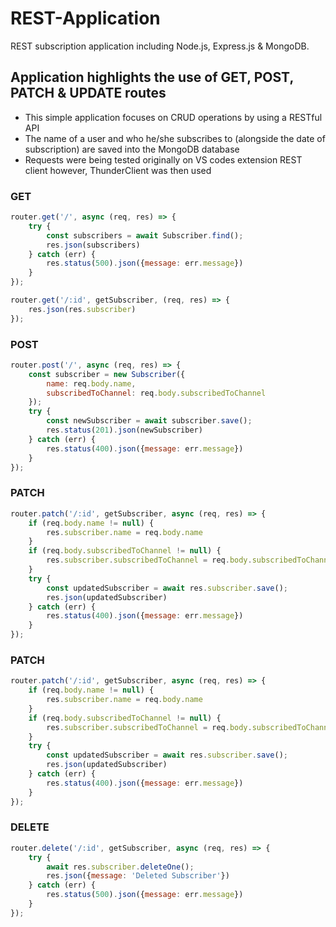# REST-Application
REST subscription application including Node.js, Express.js &amp; MongoDB. 

## Application highlights the use of GET, POST, PATCH & UPDATE routes 
* This simple application focuses on CRUD operations by using a RESTful API
* The name of a user and who he/she subscribes to (alongside the date of subscription) are saved into the MongoDB database
* Requests were being tested originally on VS codes extension REST client however, ThunderClient was then used   

### GET 
```javascript
router.get('/', async (req, res) => {
    try {
        const subscribers = await Subscriber.find();
        res.json(subscribers)
    } catch (err) {
        res.status(500).json({message: err.message})
    }
}); 
```



```javascript
router.get('/:id', getSubscriber, (req, res) => {
    res.json(res.subscriber)
});
```

### POST
```javascript
router.post('/', async (req, res) => {
    const subscriber = new Subscriber({
        name: req.body.name,
        subscribedToChannel: req.body.subscribedToChannel
    });
    try {
        const newSubscriber = await subscriber.save();
        res.status(201).json(newSubscriber)
    } catch (err) {
        res.status(400).json({message: err.message})
    }
});
```

### PATCH
```javascript
router.patch('/:id', getSubscriber, async (req, res) => {
    if (req.body.name != null) {
        res.subscriber.name = req.body.name
    }
    if (req.body.subscribedToChannel != null) {
        res.subscriber.subscribedToChannel = req.body.subscribedToChannel
    }
    try {
        const updatedSubscriber = await res.subscriber.save();
        res.json(updatedSubscriber)
    } catch (err) {
        res.status(400).json({message: err.message})
    }
});
```

### PATCH
```javascript
router.patch('/:id', getSubscriber, async (req, res) => {
    if (req.body.name != null) {
        res.subscriber.name = req.body.name
    }
    if (req.body.subscribedToChannel != null) {
        res.subscriber.subscribedToChannel = req.body.subscribedToChannel
    }
    try {
        const updatedSubscriber = await res.subscriber.save();
        res.json(updatedSubscriber)
    } catch (err) {
        res.status(400).json({message: err.message})
    }
});
```

### DELETE
```javascript
router.delete('/:id', getSubscriber, async (req, res) => {
    try {
        await res.subscriber.deleteOne();
        res.json({message: 'Deleted Subscriber'})
    } catch (err) {
        res.status(500).json({message: err.message})
    }
});
```
